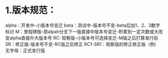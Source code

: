# 1.版本规范：
alpha：开发中-小版本号变迁
beta：测试中-版本号不变-beta后加1、2、3数字标识
M：里程碑版-原alpah分支下一版直接中版本号变迁-积累到一定次数或大改变alpha直接升大版本号
RC: 观察版-小版本号可选择变迁-M版之后打算发行前
SR：修正版-版本号不变-RC版之后修正
RC1-SR1：观察版的修正修正版（例）
无字母：正式发行版